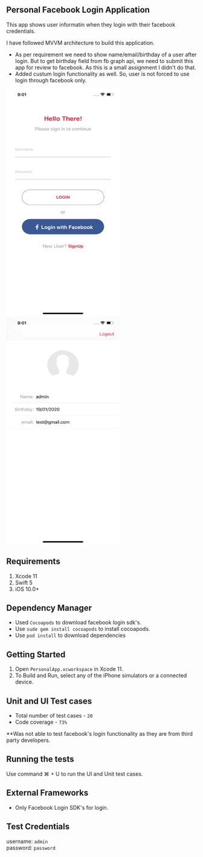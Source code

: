 ## Personal Facebook Login Application

This app shows user informatin when they login with their facebook credentials.

I have followed MVVM architecture to build this application.

* As per requirement we need to show name/email/birthday of a user after login. But to get birthday field from fb graph api, we need to submit this app for review to facebook. As this is a small assignment I didn't do that.
* Added custum login functionality as well. So, user is not forced to use login through facebook only.

<img src="login-screen.png" width="300" height="600"/> <img src="user-info.png" width="300" height="600"/>

## Requirements

1. Xcode 11
2. Swift 5
3. iOS 10.0+

## Dependency Manager

* Used `Cocoapods` to download facebook login sdk's.
* Use `sude gem install cocoapods` to install cocoapods.
* Use `pod install` to download dependencies

## Getting Started

1. Open `PersonalApp.xcworkspace` in Xcode 11.
2. To Build and Run, select any of the iPhone simulators or a connected device.

## Unit and UI Test cases

* Total number of test cases - `20`
* Code coverage - `73%` 

**Was not able to test facebook's login functionality as they are from third party developers.

## Running the tests

Use command &#8984; + U to run the UI and Unit test cases.

## External Frameworks

* Only Facebook Login SDK's for login.

## Test Credentials

username: `admin` </br>
password: `password`
